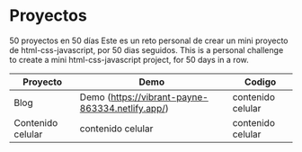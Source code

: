 # Proyectos

50 proyectos en 50 días
Este es un reto personal de crear un mini proyecto de html-css-javascript, por 50 dias seguidos.
This is a personal challenge to create a mini html-css-javascript project, for 50 days in a row.


   Proyecto | Demo | Codigo
 ---- | ----- | ------  
   Blog | Demo (https://vibrant-payne-863334.netlify.app/) | contenido celular 
   Contenido celular | contenido celular | contenido celular 
